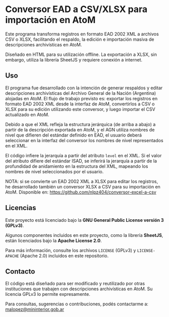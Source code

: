 # Conversor EAD a CSV/XLSX para importación en AtoM

Este programa transforma registros en formato EAD 2002 XML a archivos CSV o XLSX, facilitando el respaldo, la edición e importación masiva de descripciones archivísticas en AtoM.

Diseñado en HTML para su utilización offline. La exportación a XLSX, sin embargo, utiliza la librería SheetJS y requiere conexión a internet.

## Uso

El programa fue desarrollado con la intención de generar respaldos y editar descripciones archivísticas del Archivo General de la Nación (Argentina) alojadas en AtoM. El flujo de trabajo previsto es: exportar los registros en formato EAD 2002 XML desde la interfaz de AtoM, convertirlos a CSV o XLSX para su edición utilizando este conversor, y luego importar el CSV actualizado en AtoM.

Debido a que el XML refleja la estructura jerárquica (de arriba a abajo) a partir de la descripción exportada en AtoM, y el AGN utiliza nombres de nivel que difieren del estándar definido en EAD, el usuario deberá seleccionar en la interfaz del conversor los nombres de nivel representados en el XML.

El código infiere la jerarquía a partir del atributo `level` en el XML. Si el valor del atributo difiere del estándar ISAD, se inferirá la jerarquía a partir de la profundidad de anidamiento en la estructura del XML, mapeando los nombres de nivel seleccionados por el usuario.

NOTA: si se convierte un EAD 2002 XML a XLSX para editar los registros, he desarrollado también un conversor XLSX a CSV para su importación en AtoM. Disponible en: https://github.com/nlpz404/conversor-excel-a-csv 

## Licencias

Este proyecto está licenciado bajo la **GNU General Public License versión 3 (GPLv3)**.

Algunos componentes incluidos en este proyecto, como la librería **SheetJS**, están licenciados bajo la **Apache License 2.0**.

Para más información, consulte los archivos `LICENSE` (GPLv3) y `LICENSE-APACHE` (Apache 2.0) incluidos en este repositorio.

## Contacto
El código está diseñado para ser modificado y reutilizado por otras instituciones que trabajen con descripciones archivísticas en AtoM. Su licencia GPLv3 lo permite expresamente.

Para consultas, sugerencias o contribuciones, podés contactarme a: malopez@mininterior.gob.ar

